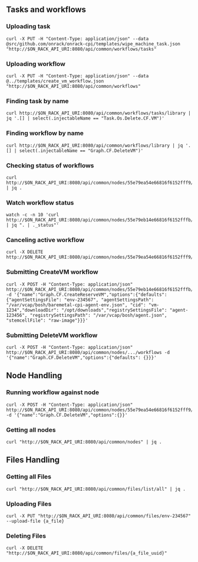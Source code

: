## Tasks and workflows

### Uploading task
```
curl -X PUT -H "Content-Type: application/json" --data @src/github.com/onrack/onrack-cpi/templates/wipe_machine_task.json  "http://$ON_RACK_API_URI:8080/api/common/workflows/tasks"
```

### Uploading workflow
```
curl -X PUT -H "Content-Type: application/json" --data @../templates/create_vm_workflow.json  "http://$ON_RACK_API_URI:8080/api/common/workflows"
```
### Finding task by name
```
curl http://$ON_RACK_API_URI:8080/api/common/workflows/tasks/library | jq '.[] | select(.injectableName == "Task.Os.Delete.CF.VM")'
```

### Finding workflow by name
```
curl http://$ON_RACK_API_URI:8080/api/common/workflows/library | jq '.[] | select(.injectableName == "Graph.CF.DeleteVM")'
```

### Checking status of workflows
```
curl http://$ON_RACK_API_URI:8080/api/common/nodes/55e79ea54e66816f6152fff9/workflows/active | jq .
```

### Watch workflow status
```
watch -c -n 10 'curl http://$ON_RACK_API_URI:8080/api/common/nodes/55e79eb14e66816f6152fffb/workflows/active | jq ". | ._status"'
```

### Canceling active workflow
```
curl -X DELETE http://$ON_RACK_API_URI:8080/api/common/nodes/55e79ea54e66816f6152fff9/workflows/active
```
### Submitting CreateVM workflow
```
curl -X POST -H "Content-Type: application/json" http://$ON_RACK_API_URI:8080/api/common/nodes/55e79eb14e66816f6152fffb/workflows -d '{"name":"Graph.CF.CreateReserveVM","options":{"defaults": {"agentSettingsFile": "env-234567", "agentSettingsPath": "/var/vcap/bosh/baremetal-cpi-agent-env.json", "cid": "vm-1234","downloadDir": "/opt/downloads","registrySettingsFile": "agent-123456", "registrySettingsPath": "/var/vcap/bosh/agent.json", "stemcellFile": "raw-image"}}}'
```

### Submitting DeleteVM workflow
```
curl -X POST -H "Content-Type: application/json" http://$ON_RACK_API_URI:8080/api/common/nodes/.../workflows -d '{"name":"Graph.CF.DeleteVM","options":{"defaults": {}}}'
```

## Node Handling

### Running workflow against node
```
curl -X POST -H "Content-Type: application/json" http://$ON_RACK_API_URI:8080/api/common/nodes/55e79ea54e66816f6152fff9/workflows -d '{"name":"Graph.CF.DeleteVM","options":{}}'
```

### Getting all nodes
```
curl "http://$ON_RACK_API_URI:8080/api/common/nodes" | jq .
```

## Files Handling

### Getting all Files
```
curl "http://$ON_RACK_API_URI:8080/api/common/files/list/all" | jq .
```

### Uploading Files
```
curl -X PUT "http://$ON_RACK_API_URI:8080/api/common/files/env-234567" --upload-file {a_file}
```

### Deleting Files
```
curl -X DELETE "http://$ON_RACK_API_URI:8080/api/common/files/{a_file_uuid}"
```
